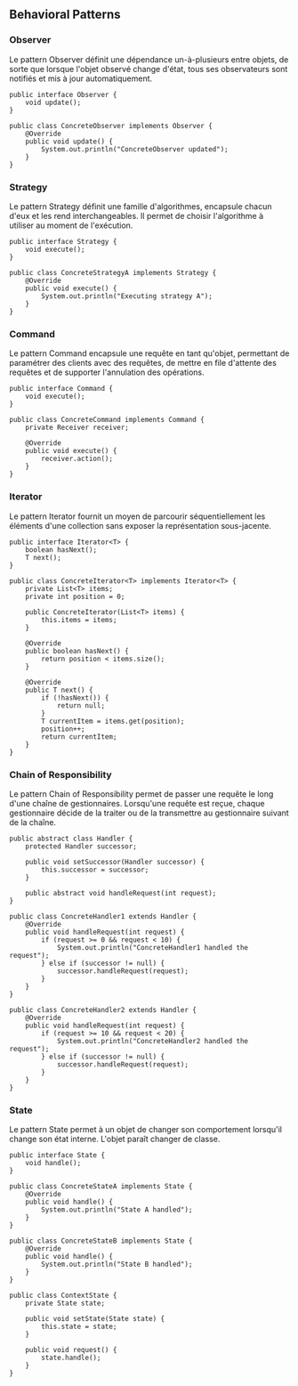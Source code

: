 ## Behavioral Patterns

### Observer

Le pattern Observer définit une dépendance un-à-plusieurs entre objets, de sorte que lorsque l'objet observé change d'état, tous ses observateurs sont notifiés et mis à jour automatiquement.

````
public interface Observer {
    void update();
}

public class ConcreteObserver implements Observer {
    @Override
    public void update() {
        System.out.println("ConcreteObserver updated");
    }
}

````

### Strategy

Le pattern Strategy définit une famille d'algorithmes, encapsule chacun d'eux et les rend interchangeables. Il permet de choisir l'algorithme à utiliser au moment de l'exécution.

``````
public interface Strategy {
    void execute();
}

public class ConcreteStrategyA implements Strategy {
    @Override
    public void execute() {
        System.out.println("Executing strategy A");
    }
}

``````

### Command

Le pattern Command encapsule une requête en tant qu'objet, permettant de paramétrer des clients avec des requêtes, de mettre en file d'attente des requêtes et de supporter l'annulation des opérations.

````
public interface Command {
    void execute();
}

public class ConcreteCommand implements Command {
    private Receiver receiver;

    @Override
    public void execute() {
        receiver.action();
    }
}

````

### Iterator

Le pattern Iterator fournit un moyen de parcourir séquentiellement les éléments d'une collection sans exposer la représentation sous-jacente.

``````
public interface Iterator<T> {
    boolean hasNext();
    T next();
}

public class ConcreteIterator<T> implements Iterator<T> {
    private List<T> items;
    private int position = 0;

    public ConcreteIterator(List<T> items) {
        this.items = items;
    }

    @Override
    public boolean hasNext() {
        return position < items.size();
    }

    @Override
    public T next() {
        if (!hasNext()) {
            return null;
        }
        T currentItem = items.get(position);
        position++;
        return currentItem;
    }
}

``````

### Chain of Responsibility

Le pattern Chain of Responsibility permet de passer une requête le long d'une chaîne de gestionnaires. Lorsqu'une requête est reçue, chaque gestionnaire décide de la traiter ou de la transmettre au gestionnaire suivant de la chaîne.

``````
public abstract class Handler {
    protected Handler successor;

    public void setSuccessor(Handler successor) {
        this.successor = successor;
    }

    public abstract void handleRequest(int request);
}

public class ConcreteHandler1 extends Handler {
    @Override
    public void handleRequest(int request) {
        if (request >= 0 && request < 10) {
            System.out.println("ConcreteHandler1 handled the request");
        } else if (successor != null) {
            successor.handleRequest(request);
        }
    }
}

public class ConcreteHandler2 extends Handler {
    @Override
    public void handleRequest(int request) {
        if (request >= 10 && request < 20) {
            System.out.println("ConcreteHandler2 handled the request");
        } else if (successor != null) {
            successor.handleRequest(request);
        }
    }
}

``````

### State

Le pattern State permet à un objet de changer son comportement lorsqu'il change son état interne. L'objet paraît changer de classe.

````````
public interface State {
    void handle();
}

public class ConcreteStateA implements State {
    @Override
    public void handle() {
        System.out.println("State A handled");
    }
}

public class ConcreteStateB implements State {
    @Override
    public void handle() {
        System.out.println("State B handled");
    }
}

public class ContextState {
    private State state;

    public void setState(State state) {
        this.state = state;
    }

    public void request() {
        state.handle();
    }
}

````````
